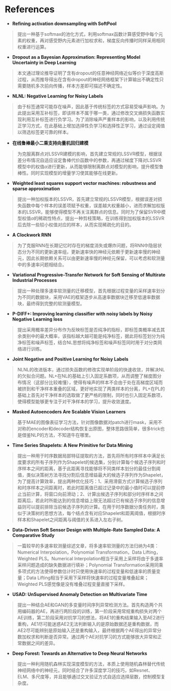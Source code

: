 # References

+ **Refining activation downsampling with SoftPool**
> 提出一种基于softmax的池化方式，利用softmax函数计算感受野中每个元素的权重，再对感受野内元素进行加权求和，梯度反向传播时同样采用相同权重进行运算。

+ **Dropout as a Bayesian Approximation: Representing Model Uncertainty in Deep Learning**
> 本文通过理论推导证明了含有dropout的任意神经网络近似等价于深度高斯过程，从而推导得出在含有dropout的神经网络框架下计算输出不确定性只需要随机多次前向传播，样本方差即可描述不确定性。

+ **NLNL: Negative Learning for Noisy Labels**
> 由于标签通常可能存在噪声，因此基于传统标签的方式容易受噪声影响。为此提出采用互补标签，即该样本不属于哪一类，通过修改交叉熵损失函数实现利用互补标签进行负学习。为了消除噪声严重样本的影响，以及利用传统正学习方式，在此基础上增加选择性负学习和选择性正学习，通过设定阈值以筛选标签更可靠的样本。

+ **在线鲁棒最小二乘支持向量机回归建模**
> 为克服离群点对LSSVR建模的影响，首先建立常规的LSSVR模型，根据误差分布情况自适应设定鲁棒代价函数中的参数，再通过梯度下降对LSSVR模型中的权值$\alpha$进行更新，从而能够限制离群点对模型的影响，提升模型鲁棒性。同时实现模型的增量学习使其能够在线更新。

+ **Weighted least squares support vector machines: robustness and sparse approximation**
> 提出一种加权版本的LSSVR，首先建立常规的LSSVR模型，根据误差对损失函数中每个样本的误差项赋予权重，误差越大权重越小，进而求解加权版本的LSSVR，能够使得模型不再关注离群点的信息。同时为了保留SVR中模型权值$\alpha$的稀疏性特点，提出一种剪枝策略，在训练得到加权版本的LSSVR后去除一些较小权值对应的样本，从而实现稀疏化的目的。

+ **A Clockwork RNN**
> 为了克服RNN在长期记忆时存在的梯度消失或爆炸问题，将RNN中隐层状态分为不同的更新速率组，更新速率快的神经元依赖于更新速率慢的神经元，因此长期依赖关系可以由更新速率慢的神经元保留，可以考虑和软测量中的多速率问题相结合。

+ **Variational Progressive-Transfer Network for Soft Sensing of Multirate Industrial Processes**
> 提出一种处理多速率软测量的迁移模型，首先根据过程变量的采样速率划分为不同的数据块，采用VAE的框架逐步从高速率数据块迁移至低速率数据块，最终得到完整的软测量模型。

+ **P-DIFF+: Improving learning classifier with noisy labels by Noisy Negative Learning loss**
> 提出采用概率差异分布作为反映标签是否纯净的指标，即标签类概率减去其余类别中的最大概率，该指标越大越可能是纯净标签，据此将标签划分为纯净标签和噪声标签，结合NL思想将纯净标签和噪声标签同时用于对分类网络进行训练。

+ **Joint Negative and Positive Learning for Noisy Labels**
> NLNL的改进版本，通过损失函数的修改实现单阶段的快速收敛，并解决NL的欠拟合问题。NL+在NL的基础上引入固定系数项，从而调整了梯度图分布情况（这部分比较难懂），使得有噪声的样本不会由于处在高梯度区域而被挤到和干净样本重叠的区域，更好地实现了两类样本的分离，PL+在PL的基础上首先对干净样本的选取做了更严格的限制，同时也引入固定系数项，使得模型能够更专注于对干净样本的学习，提升收敛速度。

+ **Masked Autoencoders Are Scalable Vision Learners**
> 基于MAE的图像表征学习方法，针对图像数据对patch进行mask，采用不对称的encoder和decoder结构恢复出原图，整体思路很简单，很多trick也是借鉴NLP的方法，不知道牛在哪里。

+ **Time Series Shapelets: A New Primitive for Data Mining**
> 提出一种用于时序数据局部特征提取的方法，首先将所有时序样本中满足长度要求的所有子序列作为Shapelet的候选集，分别计算每个候选子序列和时序样本之间的距离，基于此距离寻找能够将不同类样本划分的最佳分割阈值，类似决策树方法寻找分割后信息增益最大的候选子序列作为Shapelet，为了提高计算效率，提出两种优化技巧：1、采用滑窗方式计算候选子序列和时序样本之间距离时，若此时距离值已超过记录中的最小值时可以提前停止当前计算，将窗口向前滑动；2、计算出候选子序列和部分时序样本之间距离后，若此时所能达到的信息增益上限无法超过已有候选子序列的信息增益则可以提前排除当前候选子序列的计算。在用于时序数据分类任务时，类似于决策树的思想方法，每个结点含有对应Shapelet和距离阈值，根据时序样本和Shapelet之间距离与阈值的关系进入左右子树。

+ **Data-Driven Soft Sensor Design with Multiple-Rate Sampled Data: A Comparative Study**
> 一篇较早的多速率软测量综述文章，将多速率软测量的方法归纳为4类：Numerical Interpolation，Polynomial Transformation，Data Lifting，Weighted PLS。Numerical Interpolation相当于采用上采样将由于多速率采样问题造成的缺失数据进行填补；Polynomial Transformation采用同乘多项式的方法使得参数估计时只使用快速率的过程变量和低速率的质量变量；Data Lifting相当于采用下采样将快速率的过程变量堆叠起来；Weighted PLS感觉像是没有堆叠过程变量直接下采样。

+ **USAD: UnSupervised Anomaly Detection on Multivariate Time**
> 提出一种结合AE和GAN的多变量时间序列异常检测方法。首先构造两个共用编码器的AE，再进行两阶段的训练，第一阶段采用常规重构损失对两个AE训练，第二阶段采用对抗学习的想法，将AE1的重构结果输入至AE2进行重构，AE1尽可能迷惑AE2无法判断输入的是原始数据还是重构数据，而AE2尽可能辨别是原始输入还是重构输入，最终根据两个AE得出的异常分数加权求和判断是否异常。通过两个AE对抗学习的方式能够放大异常和正常数据之间的差异。

+ **Deep Forest: Towards an Alternative to Deep Neural Networks**
> 提出一种利用随机森林实现深度模型的方法，本质上使用随机森林替代传统神经网络中的神经元，同时结合了许多深度学习的技巧，如Resnet、ELM、多尺度等，并且能够通过交叉验证方式自适应选择层数，控制模型复杂度。
